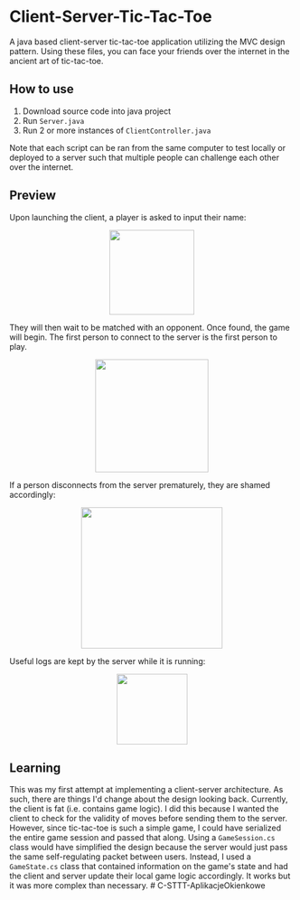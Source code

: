 # Client-Server-Tic-Tac-Toe
A java based client-server tic-tac-toe application utilizing the MVC design pattern. 
Using these files, you can face your friends over the internet in the ancient art of tic-tac-toe.

## How to use
1. Download source code into java project
2. Run `Server.java`
3. Run 2 or more instances of `ClientController.java`

Note that each script can be ran from the same computer to test locally or deployed to a server such that
multiple people can challenge each other over the internet. 

## Preview
Upon launching the client, a player is asked to input their name:
<p align="center">
<img src="https://drive.google.com/uc?export=view&id=10AG03I2vu3gld_SWoeuB14J_z4FuUbiY" height=150 />
</p>

They will then wait to be matched with an opponent. Once found, the game will begin.
The first person to connect to the server is the first person to play.
<p align="center">
<img src="https://drive.google.com/uc?export=view&id=1_FL9CoxQaTYfCsThvttN3l2Tc9ujWofR" height=200 />
</p>

If a person disconnects from the server prematurely, they are shamed accordingly:
<p align="center">
<img src="https://drive.google.com/uc?export=view&id=1cuGz_vEeN27LBA770ay7OjFbWokz8eJ_" height=250 />
</p>

Useful logs are kept by the server while it is running:
<p align="center">
<img src="https://drive.google.com/uc?export=view&id=1bCB2h2aFJFx-JUZLfvjIoTncniKXfXo6" height=125 />
</p>

## Learning
This was my first attempt at implementing a client-server architecture. As such, there are things I'd change about the design looking back.
Currently, the client is fat (i.e. contains game logic). 
I did this because I wanted the client to check for the validity of moves before sending them to the server.
However, since tic-tac-toe is such a simple game, I could have serialized the entire game session and passed that along. 
Using a `GameSession.cs` class would have simplified the design because the server would just pass the same self-regulating packet between users.
Instead, I used a `GameState.cs` class that contained information on the game's state and had the client and server update their local game logic accordingly.
It works but it was more complex than necessary. 
#   C - S T T T - A p l i k a c j e O k i e n k o w e  
 